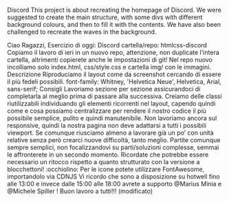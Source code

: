 Discord
This project is about recreating the homepage of Discord. We were suggested to create the main structure, with some divs with different background colours, and then to fill it with the contents. We have also been challenged to recreate the waves in the background.
 


Ciao Ragazzi,
Esercizio di oggi: Discord
cartella/repo: htmlcss-discord
Copiamo il lavoro di ieri in un nuovo repo, attenzione, non duplicate l'intera cartella, altrimenti copierete anche le impostazioni di git!
Nel repo nuovo incolliamo solo index.html, css/style.css e cartella img/ con le immagini.
Descrizione
Riproduciamo il layout come da screenshot cercando di essere il più fedeli possibili.
font-family: Whitney, 'Helvetica Neue', Helvetica, Arial, sans-serif;
Consigli
Lavoriamo sezione per sezione assicurandoci di completarla al meglio prima di passare alla successiva.
Creiamo delle classi riutilizzabili individuando gli elementi ricorrenti nel layout, capendo quindi come e cosa possiamo centralizzare per rendere il nostro codice il più possibile semplice, pulito e quindi manutenibile.
Non lavoriamo ancora sul responsive, quindi la nostra pagina non deve adattarsi a tutti i possibili viewport. Se comunque riusciamo almeno a lavorare già un po’ con unità relative senza però crearci nuove difficoltà, tanto meglio.
Partite comunque sempre semplici, non focalizzandovi su parti/soluzioni complesse, semmai le affronterete in un secondo momento.
Ricordate che potrebbe essere necessario un ritocco rispetto a quanto strutturato con la versione a blocchettoni! :occhiolino:
Per le icone potete utilizzare FontAwesome, importandolo via CDNJS
Vi ricordo che sono a disposizione su hotwell fino alle 13:00 e invece dalle 15:00 alle 18:00 avrete a supporto 
@Marius Minia
 e 
@Michele Spiller
 !
Buon lavoro a tutti!!! (modificato) 